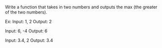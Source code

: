 Write a function that takes in two numbers and outputs the max (the greater of the two numbers).

Ex: 
Input: 1, 2
Output: 2

Input: 6, -4
Output: 6

Input: 3.4, 2
Output: 3.4
